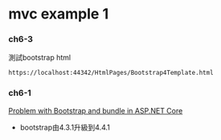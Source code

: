 # mvc example 1

### ch6-3

測試bootstrap html
```
https://localhost:44342/HtmlPages/Bootstrap4Template.html
```

### ch6-1

[Problem with Bootstrap and bundle in ASP.NET Core][1]  
- bootstrap由4.3.1升級到4.4.1   

[1]:https://stackoverflow.com/questions/59593046/problem-with-bootstrap-and-bundle-in-asp-net-core/59606174#59606174